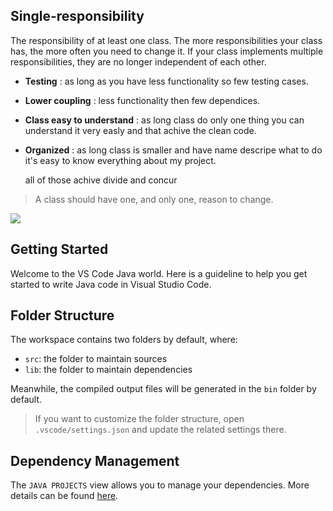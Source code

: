 ## Single-responsibility

   The responsibility of at least one class. The more responsibilities your class has,
 the more often you need to change it. If your class implements multiple responsibilities,
 they are no longer independent of each other.

- <b>Testing</b> : as long as you have less functionality so few testing cases.
- <b>Lower coupling</b> : less functionality then few dependices.
- <b>Class easy to understand</b> : as long class do only one thing you can understand it very easly and that achive the clean code.
- <b>Organized</b> : as long class is smaller and have name descripe what to do it's easy to know everything about my project.

  all of those achive divide and concur

 >A class should have one, and only one, reason to change.
 
 ![](https://miro.medium.com/max/1400/1*UhvaCg9qOCYZyDJZh180hQ.png)

## Getting Started

Welcome to the VS Code Java world. Here is a guideline to help you get started to write Java code in Visual Studio Code.

## Folder Structure

The workspace contains two folders by default, where:

- `src`: the folder to maintain sources
- `lib`: the folder to maintain dependencies

Meanwhile, the compiled output files will be generated in the `bin` folder by default.

> If you want to customize the folder structure, open `.vscode/settings.json` and update the related settings there.

## Dependency Management

The `JAVA PROJECTS` view allows you to manage your dependencies. More details can be found [here](https://github.com/microsoft/vscode-java-dependency#manage-dependencies).
